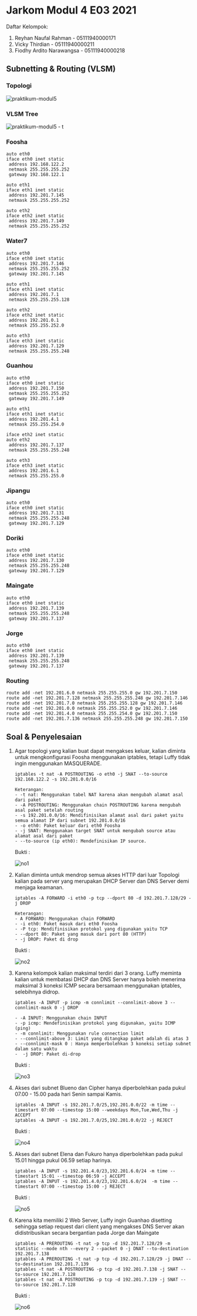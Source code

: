 # Jarkom Modul 4 E03 2021

Daftar Kelompok:

1. Reyhan Naufal Rahman - 05111940000171
2. Vicky Thirdian - 05111940000211
3. Fiodhy Ardito Narawangsa - 05111940000218

## Subnetting & Routing (VLSM)

### Topologi

![praktikum-modul5](https://user-images.githubusercontent.com/54606856/145667908-5f76a72b-afde-47b3-9eac-87652949e707.jpg)

### VLSM Tree

![praktikum-modul5 - t](https://user-images.githubusercontent.com/54606856/145667771-ad754b09-ec92-462b-9d29-a7a2bf0b94d6.jpg)

### Foosha

```
auto eth0
iface eth0 inet static
 address 192.168.122.2
 netmask 255.255.255.252
 gateway 192.168.122.1

auto eth1
iface eth1 inet static
 address 192.201.7.145
 netmask 255.255.255.252

auto eth2
iface eth2 inet static
 address 192.201.7.149
 netmask 255.255.255.252
```

### Water7

```
auto eth0
iface eth0 inet static
 address 192.201.7.146
 netmask 255.255.255.252
 gateway 192.201.7.145

auto eth1
iface eth1 inet static
 address 192.201.7.1
 netmask 255.255.255.128

auto eth2
iface eth2 inet static
 address 192.201.0.1
 netmask 255.255.252.0

auto eth3
iface eth3 inet static
 address 192.201.7.129
 netmask 255.255.255.248
```

### Guanhou

```
auto eth0
iface eth0 inet static
 address 192.201.7.150
 netmask 255.255.255.252
 gateway 192.201.7.149

auto eth1
iface eth1 inet static
 address 192.201.4.1
 netmask 255.255.254.0

iface eth2 inet static
auto eth2
 address 192.201.7.137
 netmask 255.255.255.248

auto eth3
iface eth3 inet static
 address 192.201.6.1
 netmask 255.255.255.0
```

### Jipangu

```
auto eth0
iface eth0 inet static
 address 192.201.7.131
 netmask 255.255.255.248
 gateway 192.201.7.129
```

### Doriki

```
auto eth0
iface eth0 inet static
 address 192.201.7.130
 netmask 255.255.255.248
 gateway 192.201.7.129
```

### Maingate

```
auto eth0
iface eth0 inet static
 address 192.201.7.139
 netmask 255.255.255.248
 gateway 192.201.7.137
```

### Jorge

```
auto eth0
iface eth0 inet static
 address 192.201.7.139
 netmask 255.255.255.248
 gateway 192.201.7.137
```

### Routing

```
route add -net 192.201.6.0 netmask 255.255.255.0 gw 192.201.7.150
route add -net 192.201.7.128 netmask 255.255.255.248 gw 192.201.7.146
route add -net 192.201.7.0 netmask 255.255.255.128 gw 192.201.7.146
route add -net 192.201.0.0 netmask 255.255.252.0 gw 192.201.7.146
route add -net 192.201.4.0 netmask 255.255.254.0 gw 192.201.7.150
route add -net 192.201.7.136 netmask 255.255.255.248 gw 192.201.7.150
```

## Soal & Penyelesaian

1. Agar topologi yang kalian buat dapat mengakses keluar, kalian diminta untuk mengkonfigurasi Foosha menggunakan iptables, tetapi Luffy tidak ingin menggunakan MASQUERADE.
   ```
   iptables -t nat -A POSTROUTING -o eth0 -j SNAT --to-source 192.168.122.2 -s 192.201.0.0/16
   ```
   ```
   Keterangan:
   - -t nat: Menggunakan tabel NAT karena akan mengubah alamat asal dari paket
   - -A POSTROUTING: Menggunakan chain POSTROUTING karena mengubah asal paket setelah routing
   - -s 192.201.0.0/16: Mendifinisikan alamat asal dari paket yaitu semua alamat IP dari subnet 192.201.0.0/16
   - -o eth0: Paket keluar dari eth0 Foosha
   - -j SNAT: Menggunakan target SNAT untuk mengubah source atau alamat asal dari paket
   - --to-source (ip eth0): Mendefinisikan IP source.
   ```
   Bukti :
   
   ![no1](https://user-images.githubusercontent.com/73778173/145672683-7404e12c-d021-4f49-b25f-4e9eb60679d5.jpeg)
   
2. Kalian diminta untuk mendrop semua akses HTTP dari luar Topologi kalian pada server yang merupakan DHCP Server dan DNS Server demi menjaga keamanan.
   ```
   iptables -A FORWARD -i eth0 -p tcp --dport 80 -d 192.201.7.128/29 -j DROP
   ```
   ```
   Keterangan:
   - A FORWARD: Menggunakan chain FORWARD
   - -i eth0: Paket masuk dari eth0 Foosha
   - -P tcp: Mendifinisikan protokol yang digunakan yaitu TCP
   - --dport 80: Paket yang masuk dari port 80 (HTTP)
   - -j DROP: Paket di drop
   ```
   Bukti :
   
   ![no2](https://user-images.githubusercontent.com/73778173/145672702-d9f0b72a-bbf4-46cc-9bdb-9b76e31cd14e.jpeg)

3. Karena kelompok kalian maksimal terdiri dari 3 orang. Luffy meminta kalian untuk membatasi DHCP dan DNS Server hanya boleh menerima maksimal 3 koneksi ICMP secara bersamaan menggunakan iptables, selebihnya didrop.
   ```
   iptables -A INPUT -p icmp -m connlimit --connlimit-above 3 --connlimit-mask 0 -j DROP
   ```
   ```
   - -A INPUT: Menggunakan chain INPUT
   - -p icmp: Mendefinisikan protokol yang digunakan, yaitu ICMP (ping)
   - -m connlimit: Menggunakan rule connection limit
   - --connlimit-above 3: Limit yang ditangkap paket adalah di atas 3
   - --connlimit-mask 0 : Hanya memperbolehkan 3 koneksi setiap subnet dalam satu waktu
   -  -j DROP: Paket di-drop
   ```
   Bukti :
   
   ![no3](https://user-images.githubusercontent.com/73778173/145672731-52d75d6e-dc08-43cf-b9dc-a1561b54c66e.jpeg)

4. Akses dari subnet Blueno dan Cipher hanya diperbolehkan pada pukul 07.00 - 15.00 pada hari Senin sampai Kamis.
   ```
   iptables -A INPUT -s 192.201.7.0/25,192.201.0.0/22 -m time --timestart 07:00 --timestop 15:00 --weekdays Mon,Tue,Wed,Thu -j ACCEPT
   iptables -A INPUT -s 192.201.7.0/25,192.201.0.0/22 -j REJECT
   ```
   Bukti :
   
   ![no4](https://user-images.githubusercontent.com/73778173/145672740-7bbfdd9d-6595-4385-92c9-46135963c449.jpeg)

5. Akses dari subnet Elena dan Fukuro hanya diperbolehkan pada pukul 15.01 hingga pukul 06.59 setiap harinya.
   ```
   iptables -A INPUT -s 192.201.4.0/23,192.201.6.0/24 -m time --timestart 15:01 --timestop 06:59 -j ACCEPT
   iptables -A INPUT -s 192.201.4.0/23,192.201.6.0/24  -m time --timestart 07:00 --timestop 15:00 -j REJECT
   ```
   Bukti :
   
   ![no5](https://user-images.githubusercontent.com/73778173/145672745-c859281c-4c79-4ec2-9a4d-fa3132bd50ff.jpeg)

6. Karena kita memiliki 2 Web Server, Luffy ingin Guanhao disetting sehingga setiap request dari client yang mengakses DNS Server akan didistribusikan secara bergantian pada Jorge dan Maingate
   ```
   iptables -A PREROUTING -t nat -p tcp -d 192.201.7.128/29 -m statistic --mode nth --every 2 --packet 0 -j DNAT --to-destination 192.201.7.138
   iptables -A PREROUTING -t nat -p tcp -d 192.201.7.128/29 -j DNAT --to-destination 192.201.7.139
   iptables -t nat -A POSTROUTING -p tcp -d 192.201.7.138 -j SNAT --to-source 192.201.7.128
   iptables -t nat -A POSTROUTING -p tcp -d 192.201.7.139 -j SNAT --to-source 192.201.7.128
   ```
   Bukti : 
   
   ![no6](https://user-images.githubusercontent.com/73778173/145672750-2cf973db-5560-4109-afd7-dee892841586.jpeg)

